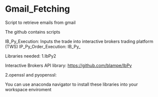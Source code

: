 # Gmail_Fetching
Script to retrieve emails from gmail

The github contains scripts

IB_Py_Execution: Inputs the trade into interactive brokers trading platform (TWS)
IP_Py_Order_Execution: 
IB_Py_


Libraries needed:
1.IbPy2
 
Interactive Brokers API library: https://github.com/blampe/IbPy
 
2.openssl and pyopenssl:
 
You can use anaconda navigator to install these libraries into your workspace enviroment
